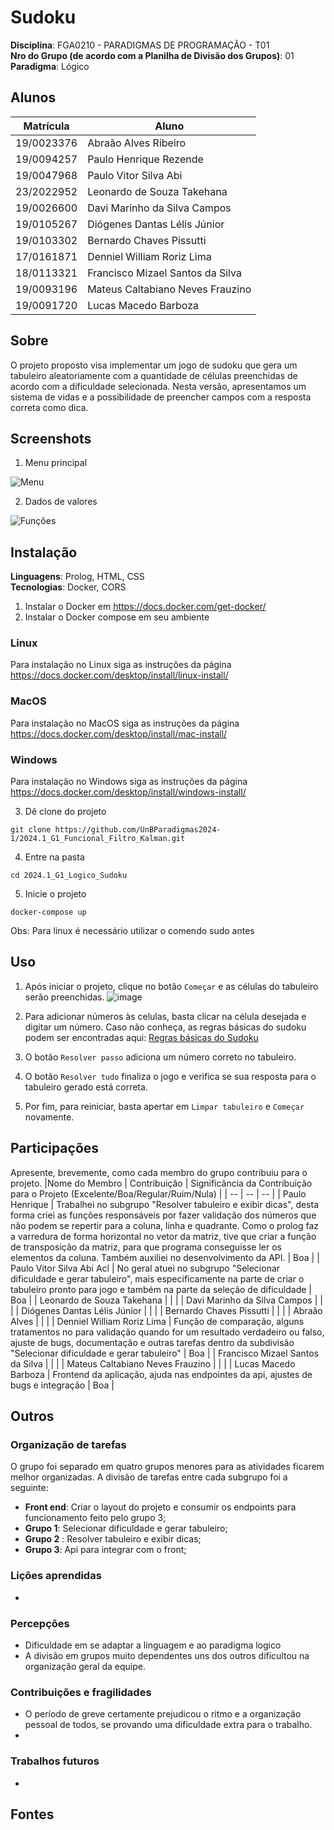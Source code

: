 # Sudoku

**Disciplina**: FGA0210 - PARADIGMAS DE PROGRAMAÇÃO - T01 <br>
**Nro do Grupo (de acordo com a Planilha de Divisão dos Grupos)**: 01<br>
**Paradigma**: Lógico<br>

## Alunos
|Matrícula | Aluno |
| -- | -- |
| 19/0023376 |   Abraão Alves Ribeiro |
| 19/0094257 |   Paulo Henrique Rezende |
| 19/0047968 |   Paulo Vitor Silva Abi| Acl 
| 23/2022952 |   Leonardo de Souza Takehana| 
| 19/0026600 |   Davi Marinho da Silva Campos | 
| 19/0105267 |   Diógenes Dantas Lélis Júnior| 
| 19/0103302 |   Bernardo Chaves Pissutti |
| 17/0161871 |   Denniel William Roriz Lima| 
| 18/0113321 |   Francisco Mizael Santos da Silva | 
| 19/0093196 |   Mateus Caltabiano Neves Frauzino| 
| 19/0091720 |   Lucas Macedo Barboza |

## Sobre 
O projeto proposto visa implementar um jogo de sudoku que gera um tabuleiro aleatoriamente com a quantidade de células preenchidas de acordo com a dificuldade selecionada. Nesta versão, apresentamos um sistema de vidas e a possibilidade de preencher campos com a resposta correta como dica.

## Screenshots
<!-- Adicione 2 ou mais screenshots do projeto em termos de interface e/ou funcionamento. -->
1. Menu principal 

![Menu](project/shared/mainMenu.jpg)

2. Dados de valores

![Funções](project/shared/functions.jpg)

## Instalação 
**Linguagens**: Prolog, HTML, CSS<br>
**Tecnologias**: Docker, CORS<br>
<!-- Descreva os pré-requisitos para rodar o seu projeto e os comandos necessários.
Insira um manual ou um script para auxiliar ainda mais.
Gifs animados e outras ilustrações são bem-vindos! -->
1. Instalar o Docker em https://docs.docker.com/get-docker/
2. Instalar o Docker compose em seu ambiente 
###  Linux
Para instalação no Linux siga as instruções da página https://docs.docker.com/desktop/install/linux-install/
### MacOS
Para instalação no MacOS siga as instruções da página https://docs.docker.com/desktop/install/mac-install/
### Windows
Para instalação no Windows siga as instruções da página https://docs.docker.com/desktop/install/windows-install/

3. Dê clone do projeto
```
git clone https://github.com/UnBParadigmas2024-1/2024.1_G1_Funcional_Filtro_Kalman.git
```
4. Entre na pasta
```
cd 2024.1_G1_Logico_Sudoku
```
5. Inicie o projeto
```
docker-compose up
```

Obs: Para linux é necessário utilizar o comendo sudo antes

## Uso 
1. Após iniciar o projeto, clique no botão `Começar` e as células do tabuleiro serão preenchidas.
   ![image](https://github.com/user-attachments/assets/11f41590-9bc4-4c7d-833b-fbb2a067007e)

2. Para adicionar números às celulas, basta clicar na célula desejada e digitar um número. Caso não conheça, as regras básicas do sudoku podem ser encontradas aqui: [Regras básicas do Sudoku](https://sudoku.com/pt/regras-do-sudoku/)
3. O botão `Resolver passo` adiciona um número correto no tabuleiro.
4. O botão `Resolver tudo` finaliza o jogo e verifica se sua resposta para o tabuleiro gerado está correta.
5. Por fim, para reiniciar, basta apertar em `Limpar tabuleiro` e `Começar` novamente.

## Participações
Apresente, brevemente, como cada membro do grupo contribuiu para o projeto.
|Nome do Membro | Contribuição | Significância da Contribuição para o Projeto (Excelente/Boa/Regular/Ruim/Nula) |
| -- | -- | -- |
| Paulo Henrique  | Trabalhei no subgrupo "Resolver tabuleiro e exibir dicas", desta forma criei as funções responsáveis por fazer validação dos números que não podem se repertir para a coluna, linha e quadrante. Como o prolog faz a varredura de forma horizontal no vetor da matriz, tive que criar a função de transposição da matriz, para que programa conseguisse ler os elementos da coluna. Também auxiliei no desenvolvimento da API. | Boa |
| Paulo Vitor Silva Abi Acl  | No geral atuei no subgrupo "Selecionar dificuldade e gerar tabuleiro", mais especificamente na parte de criar o tabuleiro pronto para jogo e também na parte da seleção de dificuldade | Boa |
| Leonardo de Souza Takehana  |  |  |
| Davi Marinho da Silva Campos  |  |  |
| Diógenes Dantas Lélis Júnior  |  |  |
| Bernardo Chaves Pissutti  |  |  |
| Abraão Alves  |  |  |
| Denniel William Roriz Lima  | Função de comparação, alguns tratamentos no para validação quando for um resultado verdadeiro ou falso, ajuste de bugs, documentação e outras tarefas dentro da subdivisão "Selecionar dificuldade e gerar tabuleiro" | Boa |
| Francisco Mizael Santos da Silva  |  |  |
| Mateus Caltabiano Neves Frauzino  |  |  |
| Lucas Macedo Barboza  | Frontend da aplicação, ajuda nas endpointes da api, ajustes de bugs e integração | Boa |

## Outros 

### Organização de tarefas 
O grupo foi separado em quatro grupos menores para as atividades ficarem melhor organizadas. A divisão de tarefas entre cada subgrupo foi a seguinte:
* **Front end**: Criar o layout do projeto e consumir os endpoints para funcionamento feito pelo grupo 3;
* **Grupo 1**: Selecionar dificuldade e gerar tabuleiro;
* **Grupo 2** : Resolver tabuleiro e exibir dicas;
* **Grupo 3**: Api para integrar com o front;

### Lições aprendidas
   * 

### Percepções 
   * Dificuldade em se adaptar a linguagem e ao paradigma logico
   * A divisão em grupos muito dependentes uns dos outros dificultou na organização geral da equipe.

### Contribuições e fragilidades
   * O período de greve certamente prejudicou o ritmo e a organização pessoal de todos, se provando uma dificuldade extra para o trabalho.
   * 

### Trabalhos futuros
   * 


## Fontes
<!-- Referencie, adequadamente, as referências utilizadas.
Indique ainda sobre fontes de leitura complementares. -->
<!-- 1. HASKELL. Documentação do Haskell. Disponível em: https://www.haskell.org/documentation/. Acesso em: 15 de abril de 2024.
2. HASKELL STACK. Documentação do Haskell Stack. Disponível em: https://docs.haskellstack.org/en/stable/. Acesso em: 15 de abril de 2024.
3. APRENDER 3. Materiais disponibilizados em: https://aprender3.unb.br/course/view.php?id=22091&section=2. Acesso em: 15 de abril de 2024.
4. CASSAVA. Documentação do Cassava. Disponível em: https://hackage.haskell.org/package/cassava. Acesso em: 15 de abril de 2024. -->
